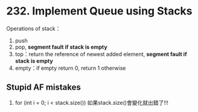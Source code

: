 # 232. Implement Queue using Stacks

Operations of stack：
1. push
2. pop, **segment fault if stack is empty**
3. top：return the reference of newest added element, **segment fault if stack is empty**
4. empty：if empty return 0, return 1 otherwise

## Stupid AF mistakes
1. for (int i = 0; i < stack.size()) 如果stack.size()會變化就出錯了!!!

